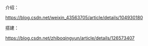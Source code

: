 介绍：

https://blog.csdn.net/weixin_43563705/article/details/104930180

搭建：

https://blog.csdn.net/zhiboqingyun/article/details/126573407